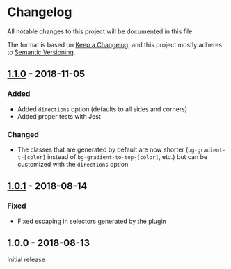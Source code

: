 # Changelog

All notable changes to this project will be documented in this file.

The format is based on [Keep a Changelog](https://keepachangelog.com/en/1.0.0/),
and this project mostly adheres to [Semantic Versioning](https://semver.org/spec/v2.0.0.html).

## [1.1.0] - 2018-11-05

### Added
- Added `directions` option (defaults to all sides and corners)
- Added proper tests with Jest

### Changed
- The classes that are generated by default are now shorter (`bg-gradient-t-[color]` instead of `bg-gradient-to-top-[color]`, etc.) but can be customized with the `directions` option

## [1.0.1] - 2018-08-14

### Fixed
- Fixed escaping in selectors generated by the plugin

## 1.0.0 - 2018-08-13

Initial release

[Unreleased]: https://github.com/benface/tailwindcss-gradients/compare/v1.1.0...HEAD
[1.1.0]: https://github.com/benface/tailwindcss-gradients/compare/v1.0.1...v1.1.0
[1.0.1]: https://github.com/benface/tailwindcss-gradients/compare/v1.0.0...v1.0.1